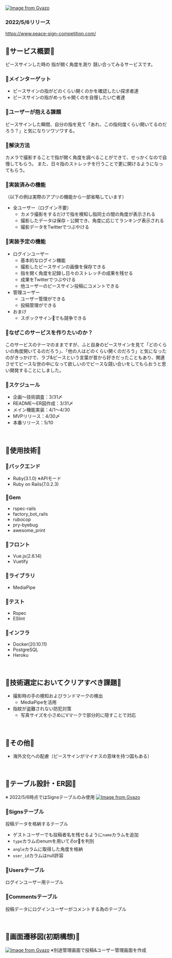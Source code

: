 [![Image from Gyazo](https://i.gyazo.com/31ff6d41b383bf24f830cc70c761a632.png)](https://gyazo.com/31ff6d41b383bf24f830cc70c761a632)

### 2022/5/6リリース
https://www.peace-sign-competition.com/

## 🔹サービス概要🔹
ピースサインした時の
指が開く角度を測り
競い合ってみるサービスです。

### __🔻メインターゲット__
- ピースサインの指がどのくらい開くのかを確認したい探求者達
- ピースサインの指がめっちゃ開くのを自慢したい亡者達

### __🔻ユーザーが抱える課題__
ピースサインした瞬間、自分の指を見て「あれ、この指何度くらい開いてるのだろう？」と気になりソワソワする。

### __🔻解決方法__
カメラで撮影することで指が開く角度を調べることができて、せっかくなので自慢してもらう。
また、日々指のストレッチを行うことで更に開けるようになってもらう。

### __🔻実装済みの機能__
（以下の例は実際のアプリの機能から一部省略しています）
- 全ユーザー（ログイン不要）
  - カメラ撮影をするだけで指を検知し指同士の間の角度が表示される
  - 撮影したデータは保存・公開でき、角度に応じてランキング表示される
  - 撮影データをTwitterでつぶやける

### __🔻実装予定の機能__
- ログインユーザー
  - 基本的なログイン機能
  - 撮影したピースサインの画像を保存できる
  - 指を開く角度を記録し日々のストレッチの成果を残せる
  - 成果をTwitterでつぶやける
  - 他ユーザーのピースサイン投稿にコメントできる
- 管理ユーザー
  - ユーザー管理ができる
  - 投稿管理ができる
- おまけ
  - スポックサイン🖖でも競争できる

### __🔻なぜこのサービスを作りたいのか？__
このサービスのテーマのままですが、ふと自身のピースサインを見て「どのくらいの角度開いてるのだろう」、「他の人はどのくらい開くのだろう」と気になったのがきっかけで、ラブ&ピースという言葉が昔から好きだったこともあり、関連させてピースな世の中になって欲しいのでピースな競い合いをしてもらおうと思い開発することにしました。

### __🔻スケジュール__
- 企画〜技術調査：3/31〆
- README〜ER図作成：3/31〆
- メイン機能実装：4/1〜4/30
- MVPリリース：4/30〆
- 本番リリース：5/10

<br>

## 🔹使用技術🔹
### __🔻バックエンド__
- Ruby(3.1.0) ※APIモード
- Ruby on Rails(7.0.2.3)
### __🔻Gem__
- rspec-rails
- factory_bot_rails
- rubocop
- pry-byebug
- awesome_print

### __🔻フロント__
- Vue.js(2.6.14)
- Vuetify
### __🔻ライブラリ__
- MediaPipe
### __🔻テスト__
- Rspec
- ESlint
### __🔻インフラ__
- Docker(20.10.11)
- PostgreSQL
- Heroku

<br>

## 🔹技術選定においてクリアすべき課題🔹
- 撮影時の手の検知およびランドマークの検出
  - MediaPipeを活用
- 指紋が盗難されない防犯対策
  - 写真サイズを小さめにVマークで部分的に隠すことで対応

<br>

## 🔹その他🔹
- 海外文化への配慮（ピースサインがマイナスの意味を持つ国もある）

<br>

## 🔹テーブル設計・ER図🔹
※ 2022/5/6時点ではSignsテーブルのみ使用
[![Image from Gyazo](https://i.gyazo.com/865ca9483d8eaca593e17da27b20758b.png)](https://gyazo.com/865ca9483d8eaca593e17da27b20758b)

### 🔻Signsテーブル
投稿データを格納するテーブル<br>
- ゲストユーザーでも投稿者名を残せるように`name`カラムを追加
- `type`カラムのenumを用いて✌️or🖖を判別
- `angle`カラムに取得した角度を格納
- `user_id`カラムはnull許容

### 🔻Usersテーブル
ログインユーザー用テーブル

### 🔻Commentsテーブル
投稿データにログインユーザーがコメントする為のテーブル

<br>

## 🔹画面遷移図(初期構想)🔹
[![Image from Gyazo](https://i.gyazo.com/6dd90e07ef3a10151b1c2dd11162dd62.png)](https://gyazo.com/6dd90e07ef3a10151b1c2dd11162dd62)
※別途管理画面で投稿&ユーザー管理画面を作成

